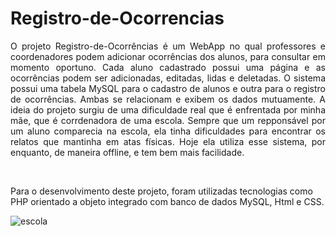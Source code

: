 # Registro-de-Ocorrencias

<p align="justify">O projeto Registro-de-Ocorrências é um WebApp no qual professores e coordenadores podem adicionar ocorrências dos alunos, para consultar em momento oportuno. Cada aluno cadastrado possui uma página e as ocorrências podem ser adicionadas, editadas, lidas e deletadas. O sistema possui uma tabela MySQL para o cadastro de alunos e outra para o registro de ocorrências. Ambas se relacionam e exibem os dados mutuamente. A ideia do projeto surgiu de uma dificuldade real que é enfrentada por minha mãe, que é corrdenadora de uma escola. Sempre que um repponsável por um aluno comparecia na escola, ela tinha dificuldades para encontrar os relatos que mantinha em atas físicas. Hoje ela utiliza esse sistema, por enquanto, de maneira offline, e tem bem mais facilidade.</p><br>

Para o desenvolvimento deste projeto, foram utilizadas tecnologias como PHP orientado a objeto integrado com banco de dados MySQL, Html e CSS.<br>

![escola](https://user-images.githubusercontent.com/98974444/186939551-f822d98f-7ca6-473c-a372-f51e64401214.gif)
